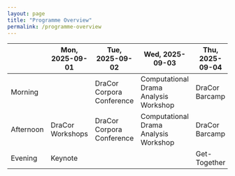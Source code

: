 ```yaml
---
layout: page
title: "Programme Overview"
permalink: /programme-overview
---
```


|           | Mon, 2025-09-01  | Tue, 2025-09-02           | Wed, 2025-09-03                       | Thu, 2025-09-04 | Fri, 2025-09-05       |
|-----------|------------------|---------------------------|---------------------------------------|-----------------|-----------------------|
| Morning   |                  | DraCor Corpora Conference | Computational Drama Analysis Workshop | DraCor Barcamp  | DraCor Open Coworking |
| Afternoon | DraCor Workshops | DraCor Corpora Conference | Computational Drama Analysis Workshop | DraCor Barcamp  | DraCor Open Coworking |
| Evening   | Keynote          |                           |                                       | Get-Together    |                       |
